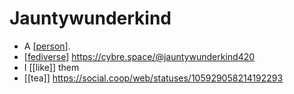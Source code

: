 # Jauntywunderkind

- A [[person]].
- [[fediverse]] https://cybre.space/@jauntywunderkind420
- I [[like]] them
- [[tea]] https://social.coop/web/statuses/105929058214192293


[//begin]: # "Autogenerated link references for markdown compatibility"
[person]: person "Person"
[fediverse]: fediverse "Fediverse"
[//end]: # "Autogenerated link references"